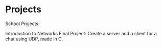 # Projects

School Projects:

Introduction to Networks Final Project:
Create a server and a client for a chat using UDP, made in C.
